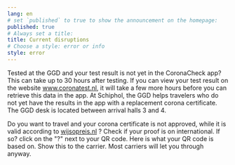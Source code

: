 ```yaml
---
lang: en
# set `published` to true to show the announcement on the homepage:
published: true
# Always set a title:
title: Current disruptions
# Choose a style: error or info
style: error
---
```

<p>Tested at the GGD and your test result is not yet in the CoronaCheck app? This can take up to 30 hours after testing. If you can view your test result on the website <a href="https://www.coronatest.nl" target="_blank" rel="noreferrer noopener" hreflang="nl">www.coronatest.nl</a>, it will take a few more hours before you can retrieve this data in the app. At Schiphol, the GGD helps travelers who do not yet have the results in the app with a replacement corona certificate. The GGD desk is located between arrival halls 3 and 4.</p>

<p> Do you want to travel and your corona certificate is not approved, while it is valid according to <a href="https://www.wijsopreis.nl" target="_blank" rel="noreferrer noopener" hreflang="nl">wijsopreis.nl</a> ? Check if your proof is on international. If so? click on the "?" next to your QR code. Here is what your QR code is based on. Show this to the carrier. Most carriers will let you through anyway.</p>
